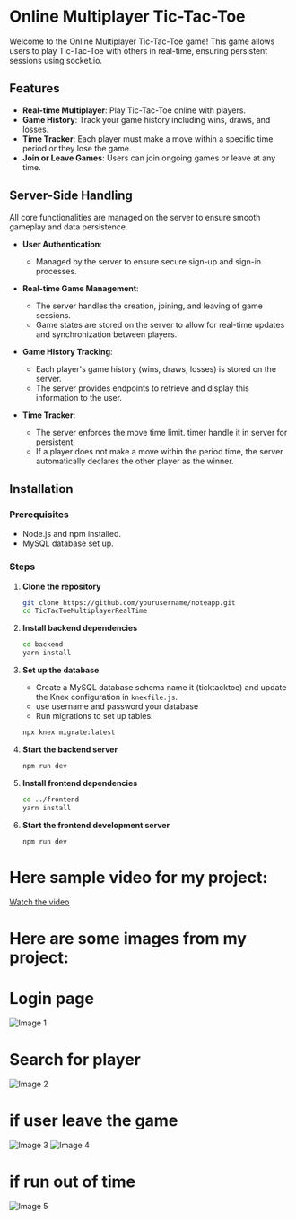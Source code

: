 # Online Multiplayer Tic-Tac-Toe

Welcome to the Online Multiplayer Tic-Tac-Toe game! This game allows users to play Tic-Tac-Toe with others in real-time, ensuring persistent sessions using socket.io.

## Features

- **Real-time Multiplayer**: Play Tic-Tac-Toe online with players.
- **Game History**: Track your game history including wins, draws, and losses.
- **Time Tracker**: Each player must make a move within a specific time period or they lose the game.
- **Join or Leave Games**: Users can join ongoing games or leave at any time.

## Server-Side Handling

All core functionalities are managed on the server to ensure smooth gameplay and data persistence.

- **User Authentication**:

  - Managed by the server to ensure secure sign-up and sign-in processes.

- **Real-time Game Management**:

  - The server handles the creation, joining, and leaving of game sessions.
  - Game states are stored on the server to allow for real-time updates and synchronization between players.

- **Game History Tracking**:

  - Each player's game history (wins, draws, losses) is stored on the server.
  - The server provides endpoints to retrieve and display this information to the user.

- **Time Tracker**:
  - The server enforces the move time limit. timer handle it in server for persistent.
  - If a player does not make a move within the period time, the server automatically declares the other player as the winner.

## Installation

### Prerequisites

- Node.js and npm installed.
- MySQL database set up.

### Steps

1. **Clone the repository**

   ```bash
   git clone https://github.com/yourusername/noteapp.git
   cd TicTacToeMultiplayerRealTime
   ```

2. **Install backend dependencies**

   ```bash
   cd backend
   yarn install
   ```

3. **Set up the database**

   - Create a MySQL database schema name it (ticktacktoe) and update the Knex configuration in `knexfile.js`.
   - use username and password your database
   - Run migrations to set up tables:

   ```bash
   npx knex migrate:latest
   ```

4. **Start the backend server**

   ```bash
   npm run dev
   ```

5. **Install frontend dependencies**

   ```bash
   cd ../frontend
   yarn install
   ```

6. **Start the frontend development server**
   ```bash
   npm run dev
   ```

# Here sample video for my project:

[Watch the video](https://drive.google.com/file/d/1wqQ_YeRi_4txxLB470hielZ7nI9blb3j/view?usp=sharing)

# Here are some images from my project:

# Login page

![Image 1](https://github.com/roodyridar2/TicTacToeMultiplayerRealTime/raw/main/images/1.png)

# Search for player

![Image 2](https://github.com/roodyridar2/TicTacToeMultiplayerRealTime/raw/main/images/2.png)

# if user leave the game

![Image 3](https://github.com/roodyridar2/TicTacToeMultiplayerRealTime/raw/main/images/3.png)
![Image 4](https://github.com/roodyridar2/TicTacToeMultiplayerRealTime/raw/main/images/4.png)

# if run out of time

![Image 5](https://github.com/roodyridar2/TicTacToeMultiplayerRealTime/raw/main/images/5.png)
